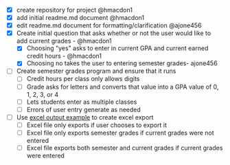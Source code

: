 - [x] create repository for project @hmacdon1
- [x] add initial readme.md document @hmacdon1
- [x] edit readme.md document for formatting/clarification @ajone456
- [x] Create initial question that asks whether or not the user would like to add current grades - @hmacdon1
    - [x] Choosing "yes" asks to enter in current GPA and current earned credit hours - @hmacdon1
    - [x] Choosing no takes the user to entering semester grades- ajone456
- [ ] Create semester grades program and ensure that it runs
    - [ ] Credit hours per class only allows digits
    - [ ] Grade asks for letters and converts that value into a GPA value of 0, 1, 2, 3, or 4
    - [ ] Lets students enter as multiple classes
    - [ ] Errors of user entry generate as needed
- [ ] Use [excel output example](https://datatofish.com/export-dataframe-to-excel/) to create excel export
    - [ ] Excel file only exports if user chooses to export it
    - [ ] Excel file only exports semester grades if current grades were not entered
    - [ ] Excel file exports both semester and current grades if current grades were entered

